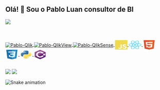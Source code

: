 ## Olá! 👋  Sou o Pablo Luan consultor de BI

<!-- Criando os blocos com os valores na caixa escura. -->
<div>
  <a href="https://github.com/pabloluaan">
  <img width="70%" src="https://github-readme-stats.vercel.app/api?username=pabloluaan&show_icons=true&theme=dark&include_all_commits=true&count_private=true"/>
  
  <!--
    <img width="48%" src="https://github-readme-stats.vercel.app/api/top-langs/?username=pabloluaan&layout=compact&langs_count=16&theme=dark"/>
  -->
    
  <!-- Comentado pois foi ajustado a resolução conforme acima
      <img height="180em" src="https://github-readme-stats.vercel.app/api?username=pabloluaan&show_icons=true&theme=dark&include_all_commits=true&count_private=true"/>
      <img height="180em" src="https://github-readme-stats.vercel.app/api/top-langs/?username=pabloluaan&layout=compact&langs_count=16&theme=dark"/>
  -->   
</div>

## <!-- Colocando a linha como separador das seções -->
  
<!-- Criando as imagens dos objetos Qlik e demais. Essas imagens tem que estarem salvas com o tipo SVG -->
<div style="display: inline_block"><br>
  <img align="center" alt="Pablo-Qlik" height="35" width="70" src="https://iconape.com/wp-content/files/is/352778/svg/qlik-seeklogo.com.svg">
  <img align="center" alt="Pablo-QlikView" height="45" width="75" src="https://upload.wikimedia.org/wikipedia/commons/0/09/QlikTech_20xx_logo.svg">
  <img align="center" alt="Pablo-QlikSense" height="30" width="130" src="https://abracd.org/wp-content/uploads/2020/07/QlikSenseTypemark-Horizontal-Web.png">
  <img align="center" alt="Pablo-Js" height="30" width="40" src="https://raw.githubusercontent.com/devicons/devicon/master/icons/javascript/javascript-plain.svg">
  <img align="center" alt="Pablo-React" height="30" width="40" src="https://raw.githubusercontent.com/devicons/devicon/master/icons/react/react-original.svg">
  <img align="center" alt="Pablo-HTML" height="30" width="40" src="https://raw.githubusercontent.com/devicons/devicon/master/icons/html5/html5-original.svg">
  <img align="center" alt="Pablo-CSS" height="30" width="40" src="https://raw.githubusercontent.com/devicons/devicon/master/icons/css3/css3-original.svg">
  <img align="center" alt="Pablo-Python" height="30" width="40" src="https://raw.githubusercontent.com/devicons/devicon/master/icons/python/python-original.svg">
  <img align="center" alt="Pablo-Csharp" height="30" width="40" src="https://raw.githubusercontent.com/devicons/devicon/master/icons/csharp/csharp-original.svg">
</div>
  
  ## <!-- Colocando a linha como separador das seções -->
  
<!-- Criando os botões de contatos -->
<div>
  <a href = "mailto:pabloluan67@gmail.com"><img src="https://img.shields.io/badge/Gmail-D14836?style=for-the-badge&logo=gmail&logoColor=white" target="_blank"></a>
  <a href="https://www.linkedin.com/in/pablo-l-385895104/" target="_blank"><img src="https://img.shields.io/badge/-LinkedIn-%230077B5?style=for-the-badge&logo=linkedin&logoColor=white" target="_blank"></a>
</div>
  
<!-- Criando a cobrinha que faz o commit -->
![Snake animation](https://github.com/pabloluaan/pabloluaan/blob/output/github-contribution-grid-snake.svg)

  <!-- Criando a cobrinha que faz o commit 
  Link do instagram ensinando como criar a cobrinha: https://www.instagram.com/accounts/login/?next=/p/CPjUBhXDNEE/
  -->
  
  
